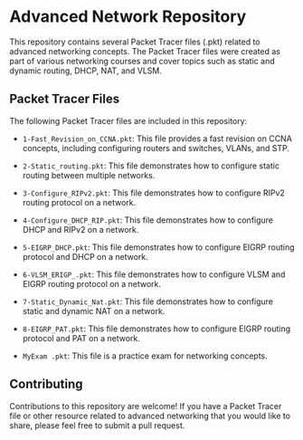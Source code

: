 # Advanced Network Repository

This repository contains several Packet Tracer files (.pkt) related to advanced networking concepts. The Packet Tracer files were created as part of various networking courses and cover topics such as static and dynamic routing, DHCP, NAT, and VLSM.

## Packet Tracer Files

The following Packet Tracer files are included in this repository:

- `1-Fast_Revision_on_CCNA.pkt`: This file provides a fast revision on CCNA concepts, including configuring routers and switches, VLANs, and STP.

- `2-Static_routing.pkt`: This file demonstrates how to configure static routing between multiple networks.

- `3-Configure_RIPv2.pkt`: This file demonstrates how to configure RIPv2 routing protocol on a network.

- `4-Configure_DHCP_RIP.pkt`: This file demonstrates how to configure DHCP and RIPv2 on a network.

- `5-EIGRP_DHCP.pkt`: This file demonstrates how to configure EIGRP routing protocol and DHCP on a network.

- `6-VLSM_ERIGP_.pkt`: This file demonstrates how to configure VLSM and EIGRP routing protocol on a network.

- `7-Static_Dynamic_Nat.pkt`: This file demonstrates how to configure static and dynamic NAT on a network.

- `8-EIGRP_PAT.pkt`: This file demonstrates how to configure EIGRP routing protocol and PAT on a network.

- `MyExam .pkt`: This file is a practice exam for networking concepts.
## Contributing

Contributions to this repository are welcome! If you have a Packet Tracer file or other resource related to advanced networking that you would like to share, please feel free to submit a pull request.
